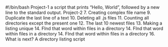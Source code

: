 #!/bin/bash
Project-1 a script that prints “Hello, World”, followed by a new line to the standard output.
Project-2
7. Creating complex file name
9. Duplicate the last line of a text
10. Deleting all .js files
11. Counting all directories except the present one
12. The last 10 newest files
13. Making a listing unique
14. FInd that word within files in a directory
14. FInd that word within files in a directory
14. FInd that word within files in a directory
16. What is next? A directory listing script
